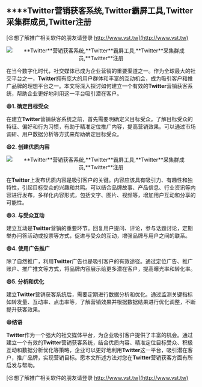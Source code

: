 ## ****Twitter**营销获客系统,**Twitter**霸屏工具,**Twitter**采集群成员,**Twitter**注册**

[😍想了解推广相关软件的朋友请登录 http://www.vst.tw](http://www.vst.tw)

 <center><img src="https://vst.tw/MP4/tuiguang/png/5.png" alt="**Twitter**营销获客系统,**Twitter**霸屏工具,**Twitter**采集群成员,**Twitter**注册"></center>

在当今数字化时代，社交媒体已成为企业营销的重要渠道之一。作为全球最大的社交平台之一，**Twitter**拥有庞大的用户群体和丰富的互动机会，成为吸引客户和推广品牌的理想平台之一。本文将深入探讨如何建立一个有效的**Twitter**营销获客系统，帮助企业更好地利用这一平台吸引潜在客户。

**😄1. 确定目标受众**

在建立**Twitter**营销获客系统之前，首先需要明确定义目标受众。了解目标受众的特征、偏好和行为习惯，有助于精准定位推广内容，提高营销效果。可以通过市场调研、用户数据分析等方式来帮助确定目标受众。

**😄2. 创建优质内容**

 <center><img src="https://vst.tw/MP4/tuiguang/png/6.png" alt="**Twitter**营销获客系统,**Twitter**霸屏工具,**Twitter**采集群成员,**Twitter**注册"></center>

在**Twitter**上发布优质内容是吸引客户的关键。内容应该具有吸引力、有趣性和独特性，引起目标受众的兴趣和共鸣。可以结合品牌故事、产品信息、行业资讯等内容进行发布，多样化内容形式，包括文字、图片、视频等，增加用户互动和分享的可能性。

**😄3. 与受众互动**

建立互动是**Twitter**营销的重要环节。回复用户提问、评论，参与话题讨论，定期举办问答活动或投票等方式，促进与受众的互动，增强品牌与用户之间的联系。

**😄4. 使用广告推广**

除了自然推广，利用**Twitter**广告也是吸引客户的有效途径。通过定位广告、推广账户、推广推文等方式，将品牌内容展示给更多潜在客户，提高曝光率和转化率。

**😄5. 分析和优化**

建立**Twitter**营销获客系统后，需要定期进行数据分析和优化。通过监测关键指标如转发量、互动率、点击率等，了解营销效果并根据数据结果进行优化调整，不断提升获客效果。

**😄结语**

**Twitter**作为一个强大的社交媒体平台，为企业吸引客户提供了丰富的机会。通过建立一个有效的**Twitter**营销获客系统，结合优质内容、精准定位目标受众、积极互动和数据分析优化等策略，企业可以更好地利用**Twitter**这一平台，吸引潜在客户，推广品牌，实现营销目标。愿本文所述方法对您在**Twitter**营销获客方面有所启发与帮助。

[😍想了解推广相关软件的朋友请登录 http://www.vst.tw](http://www.vst.tw)



